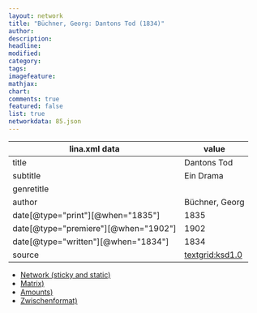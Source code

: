 ```yaml
---
layout: network
title: "Büchner, Georg: Dantons Tod (1834)"
author:
description:
headline:
modified:
category:
tags:
imagefeature: 
mathjax: 
chart: 
comments: true
featured: false
list: true
networkdata: 85.json
---
```

lina.xml data  | value
------------- | -------------
title|Dantons Tod
subtitle|Ein Drama
genretitle|
author|Büchner, Georg
date[@type="print"][@when="1835"]|1835
date[@type="premiere"][@when="1902"]|1902
date[@type="written"][@when="1834"]|1834
source|[textgrid:ksd1.0](https://textgridlab.org/1.0/tgcrud-public/rest/textgrid:ksd1.0/data)



* [Network (sticky and static)](/linas/network85)
* [Matrix)](/linas/matrix85)
* [Amounts)](/linas/amount85)
* [Zwischenformat)](/linas/lina85 )
